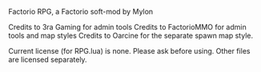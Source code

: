 Factorio RPG, a Factorio soft-mod by Mylon

Credits to 3ra Gaming for admin tools
Credits to FactorioMMO for admin tools and map styles
Credits to Oarcine for the separate spawn map style.

Current license (for RPG.lua) is none.  Please ask before using.
Other files are licensed separately.